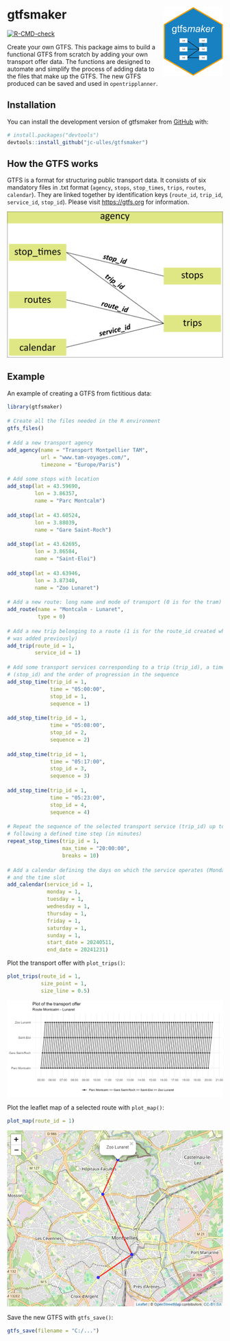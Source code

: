 
<!-- README.md is generated from README.Rmd. Please edit that file -->

# gtfsmaker <img src="man/figures/logo.png" align="right" width="138"/>

<!-- badges: start -->

[![R-CMD-check](https://github.com/jc-ulles/gtfsmaker/actions/workflows/R-CMD-check.yaml/badge.svg)](https://github.com/jc-ulles/gtfsmaker/actions/workflows/R-CMD-check.yaml)

<!-- badges: end -->

Create your own GTFS. This package aims to build a functional GTFS from
scratch by adding your own transport offer data. The functions are
designed to automate and simplify the process of adding data to the
files that make up the GTFS. The new GTFS produced can be saved and used
in `opentripplanner`.

## Installation

You can install the development version of gtfsmaker from
[GitHub](https://github.com/) with:

``` r
# install.packages("devtools")
devtools::install_github("jc-ulles/gtfsmaker")
```

## How the GTFS works

GTFS is a format for structuring public transport data. It consists of
six mandatory files in .txt format (`agency`, `stops`, `stop_times`,
`trips`, `routes`, `calendar`). They are linked together by
identification keys (`route_id`, `trip_id`, `service_id`, `stop_id`).
Please visit <https://gtfs.org> for information.

<img src='man/figures/id_GTFS.png' width="700"/>

## Example

An example of creating a GTFS from fictitious data:

``` r
library(gtfsmaker)

# Create all the files needed in the R environment
gtfs_files()

# Add a new transport agency
add_agency(name = "Transport Montpellier TAM",
           url = "www.tam-voyages.com/",
           timezone = "Europe/Paris")

# Add some stops with location
add_stop(lat = 43.59690,
         lon = 3.86357,
         name = "Parc Montcalm")

add_stop(lat = 43.60524,
         lon = 3.88039,
         name = "Gare Saint-Roch")

add_stop(lat = 43.62695,
         lon = 3.86584,
         name = "Saint-Eloi")

add_stop(lat = 43.63946,
         lon = 3.87340,
         name = "Zoo Lunaret")

# Add a new route: long name and mode of transport (0 is for the tram)
add_route(name = "Montcalm - Lunaret",
          type = 0)

# Add a new trip belonging to a route (1 is for the route_id created when the route
# was added previously)
add_trip(route_id = 1,
         service_id = 1)

# Add some transport services corresponding to a trip (trip_id), a timetable, a stop
# (stop_id) and the order of progression in the sequence
add_stop_time(trip_id = 1,
              time = "05:00:00",
              stop_id = 1,
              sequence = 1)

add_stop_time(trip_id = 1,
              time = "05:08:00",
              stop_id = 2,
              sequence = 2)

add_stop_time(trip_id = 1,
              time = "05:17:00",
              stop_id = 3,
              sequence = 3)

add_stop_time(trip_id = 1,
              time = "05:23:00",
              stop_id = 4,
              sequence = 4)

# Repeat the sequence of the selected transport service (trip_id) up to a maximum time,
# following a defined time step (in minutes)
repeat_stop_times(trip_id = 1,
                  max_time = "20:00:00",
                  breaks = 10)

# Add a calendar defining the days on which the service operates (Monday to Sunday)
# and the time slot
add_calendar(service_id = 1,
             monday = 1,
             tuesday = 1,
             wednesday = 1,
             thursday = 1,
             friday = 1,
             saturday = 1,
             sunday = 1,
             start_date = 20240511,
             end_date = 20241231)
```

Plot the transport offer with `plot_trips()`:

``` r
plot_trips(route_id = 1,
           size_point = 1,
           size_line = 0.5)
```

<img src='man/figures/plot_example.png'/>

Plot the leaflet map of a selected route with `plot_map()`:

``` r
plot_map(route_id = 1)
```

<img src='man/figures/Leaflet_example.png'/>

Save the new GTFS with `gtfs_save()`:

``` r
gtfs_save(filename = "C:/...")
```
